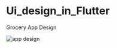 # Ui_design_in_Flutter
 Grocery App Design
 
![app design](https://user-images.githubusercontent.com/92102583/180357772-3d7507e7-8dc6-4cc8-bd0b-17b154479439.jpeg)
